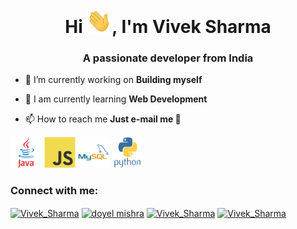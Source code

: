 <h1 align="center">Hi <img src="https://raw.githubusercontent.com/ABSphreak/ABSphreak/master/gifs/Hi.gif" width="40px" />, I'm Vivek Sharma</h1>
<h3 align="center">A passionate developer from India</h3>

- 🔭 I’m currently working on **Building myself**

- 🧠 I am currently learning **Web Development**

- 📫 How to reach me **Just e-mail me 🙂**
<p align="left">


<img src="https://raw.githubusercontent.com/devicons/devicon/master/icons/java/java-original-wordmark.svg" alt="java" width="50" height="50" />
<img src="https://raw.githubusercontent.com/devicons/devicon/master/icons/javascript/javascript-original.svg" alt="javascript" width="50" height="50" />
<img src="https://raw.githubusercontent.com/devicons/devicon/master/icons/mysql/mysql-original-wordmark.svg" alt="mysql" width="50" height="50" />
<img src="https://raw.githubusercontent.com/devicons/devicon/master/icons/python/python-original-wordmark.svg" alt="python" width="50" height="50" />
</p>


<h3 align="left">Connect with me:</h3>
<p align="left">
<a href="https://www.linkedin.com/in/vivek-sharma10/" target="blank"><img align="center" src="https://raw.githubusercontent.com/rahuldkjain/github-profile-readme-generator/master/src/images/icons/Social/linked-in-alt.svg" alt="Vivek_Sharma" height="40" width="40" /></a>
<a href="https://leetcode.com/Vivek_Sharma10/" target="blank"><img align="center" src="https://raw.githubusercontent.com/rahuldkjain/github-profile-readme-generator/master/src/images/icons/Social/leet-code.svg" alt="doyel mishra" height="40" width="40" /></a>
<a href="https://www.hackerrank.com/viveksharma10_in" target="blank"><img align="center" src="https://raw.githubusercontent.com/rahuldkjain/github-profile-readme-generator/master/src/images/icons/Social/hackerrank.svg" alt="Vivek_Sharma" height="40" width="40" /></a>
<a href="https://instagram.com/vivek_sharma0710?utm_medium=copy_link" target="blank"><img align="center" src="https://raw.githubusercontent.com/rahuldkjain/github-profile-readme-generator/master/src/images/icons/Social/instagram.svg" alt="Vivek_Sharma" height="40" width="40" /></a>
</p>
